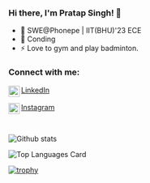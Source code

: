 ### Hi there, I'm Pratap Singh! 👋

- 🔭 SWE@Phonepe | IIT(BHU)'23 ECE
- 🌱 Conding
- ⚡ Love to gym and play badminton.

### Connect with me:

[LinkedIn<img align="left" alt="Sabesan | LinkedIn" width="22px" src="https://cdn.jsdelivr.net/npm/simple-icons@v3/icons/linkedin.svg" />](https://www.linkedin.com/in/pratap-singh-iit-bhu/)<br /><br />
[Instagram<img align="left" alt="Sabesan | Instagram" width="22px" src="https://cdn.jsdelivr.net/npm/simple-icons@v3/icons/instagram.svg" />](https://www.instagram.com/pratap_singh_37/)

<br />

![Github stats](https://github-readme-stats.vercel.app/api?username=Might1331&theme=monokai&show_icons=true&count_private=true)

![Top Languages Card](https://github-readme-stats.vercel.app/api/top-langs/?username=Might1331&theme=monokai&layout=compact)

[![trophy](https://github-profile-trophy.vercel.app/?username=Might1331&theme=monokai)](https://github-profile-trophy.vercel.app/?username=Might1331&theme=monokai)
